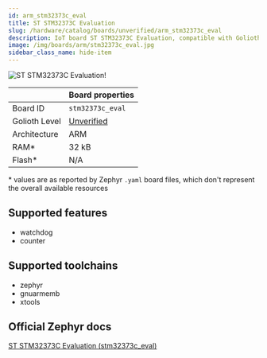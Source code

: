 ```yaml
---
id: arm_stm32373c_eval
title: ST STM32373C Evaluation
slug: /hardware/catalog/boards/unverified/arm_stm32373c_eval
description: IoT board ST STM32373C Evaluation, compatible with Golioth at unverified level.
image: /img/boards/arm/stm32373c_eval.jpg
sidebar_class_name: hide-item
---
```


[//]: # (This is an auto-generated file, do not edit! Changes to it will be lost upon re-generation)

![ST STM32373C Evaluation!](/img/boards/arm/stm32373c_eval.jpg "ST STM32373C Evaluation")

|                | Board properties     |
| -------------  | -------------------- |
| Board ID       | `stm32373c_eval` |
| Golioth Level  | [Unverified](/hardware#unverified-boards) |
| Architecture   | ARM |
| RAM*           | 32 kB |
| Flash*         | N/A |

\* values are as reported by Zephyr `.yaml` board files, which don't represent the overall available resources



## Supported features

* watchdog
* counter

## Supported toolchains

* zephyr
* gnuarmemb
* xtools

## Official Zephyr docs

[ST STM32373C Evaluation (stm32373c_eval)](https://docs.zephyrproject.org/latest/boards/arm/stm32373c_eval/doc/index.html)
